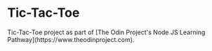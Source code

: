 <h1>Tic-Tac-Toe</h1>
Tic-Tac-Toe project as part of [The Odin Project's Node JS Learning Pathway](https://www.theodinproject.com).
